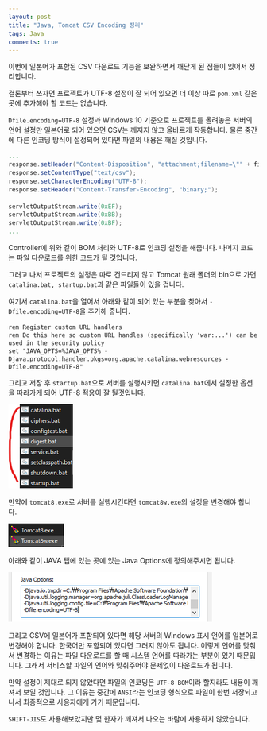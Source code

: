 ```yaml
---
layout: post
title: "Java, Tomcat CSV Encoding 정리"
tags: Java
comments: true
---
```


이번에 일본어가 포함된 CSV 다운로드 기능을 보완하면서 깨닫게 된 점들이 있어서
정리합니다.

결론부터 쓰자면 프로젝트가 UTF-8 설정이 잘 되어 있으면 더 이상 따로 `pom.xml` 같은 곳에
추가해야 할 코드는 없습니다.

`Dfile.encoding=UTF-8` 설정과 Windows 10 기준으로 프로젝트를 올려놓은 서버의 언어 설정만
일본어로 되어 있으면 CSV는 깨지지 않고 올바르게 작동합니다.
물론 중간에 다른 인코딩 방식이 설정되어 있다면 파일의 내용은 깨질 것입니다.

```java
...
response.setHeader("Content-Disposition", "attachment;filename=\"" + fileName + "\"");
response.setContentType("text/csv");
response.setCharacterEncoding("UTF-8");
response.setHeader("Content-Transfer-Encoding", "binary;");

servletOutputStream.write(0xEF);
servletOutputStream.write(0xBB);
servletOutputStream.write(0xBF);
...
```

Controller에 위와 같이 BOM 처리와 UTF-8로 인코딩 설정을 해줍니다.
나머지 코드는 파일 다운로드를 위한 코드가 될 것입니다.

그러고 나서 프로젝트의 설정은 따로 건드리지 않고 Tomcat 원래 폴더의 bin으로 가면
`catalina.bat, startup.bat`과 같은 파일들이 있을 겁니다.

여기서 `catalina.bat`을 열어서 아래와 같이 되어 있는 부분을 찾아서 `-Dfile.encoding=UTF-8`을
추가해 줍니다.

```
rem Register custom URL handlers
rem Do this here so custom URL handles (specifically 'war:...') can be used in the security policy
set "JAVA_OPTS=%JAVA_OPTS% -Djava.protocol.handler.pkgs=org.apache.catalina.webresources -Dfile.encoding=UTF-8"
```

그리고 저장 후 `startup.bat`으로 서버를 실행시키면 `catalina.bat`에서 설정한 옵션을 따라가게 되어
UTF-8 적용이 잘 될것입니다.

<img src="/images/encoding2.png">

만약에 `tomcat8.exe`로 서버를 실행시킨다면 `tomcat8w.exe`의 설정을 변경해야 합니다.

<img src="/images/encoding1.png">

아래와 같이 JAVA 탭에 있는 곳에 있는 Java Options에 정의해주시면 됩니다.

<img src="/images/encoding3.png">

그리고 CSV에 일본어가 포함되어 있다면 해당 서버의 Windows 표시 언어를 일본어로 변경해야 합니다.
한국어만 포함되어 있다면 그러지 않아도 됩니다.
이렇게 언어를 맞춰서 변경하는 이유는 파일 다운로드를 할 때 시스템 언어를 따라가는 부분이
있기 때문입니다. 그래서 서비스할 파일의 언어와 맞춰주어야 문제없이 다운로드가 됩니다.

만약 설정이 제대로 되지 않았다면 파일의 인코딩은 `UTF-8 BOM`이라 할지라도 내용이 깨져서
보일 것입니다. 그 이유는 중간에 `ANSI`라는 인코딩 형식으로 파일이 한번 저장되고 나서
최종적으로 사용자에게 가기 때문입니다.

`SHIFT-JIS`도 사용해보았지만 몇 한자가 깨져서 나오는 바람에 사용하지 않았습니다.
